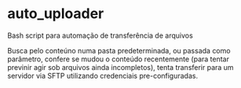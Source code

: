 # auto_uploader
Bash script para automação de transferência de arquivos

Busca pelo conteúno numa pasta predeterminada, ou passada como parâmetro, confere se mudou o conteúdo recentemente (para tentar previnir agir sob arquivos ainda incompletos), tenta transferir para um servidor via SFTP utilizando credenciais pre-configuradas.
